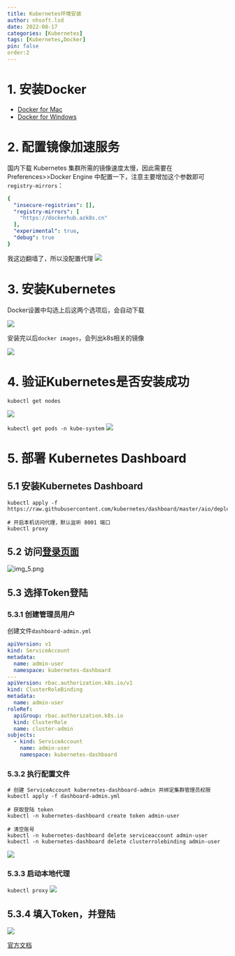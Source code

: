 ```yaml
---
title: Kubernetes环境安装
author: nhsoft.lsd
date: 2022-08-17
categories: [Kubernetes]
tags: [Kubernetes,Docker]
pin: false
order:2
---
```


# 1. 安装Docker
* [Docker for Mac](https://docs.docker.com/desktop/install/mac-install/)
* [Docker for Windows](https://docs.docker.com/desktop/install/windows-install/)

# 2. 配置镜像加速服务
国内下载 Kubernetes 集群所需的镜像速度太慢，因此需要在 Preferences>>Docker Engine 中配置一下，注意主要增加这个参数即可`registry-mirrors`：
```yaml
{
  "insecure-registries": [],
  "registry-mirrors": [
    "https://dockerhub.azk8s.cn"
  ],
  "experimental": true,
  "debug": true
}
```
我这边翻墙了，所以没配置代理
![](/assets/img/nhsoft_lsd/2022-08-19-img.png)

# 3. 安装Kubernetes
Docker设置中勾选上后这两个选项后，会自动下载

![](/assets/img/nhsoft_lsd/2022-08-19-img_1.png)

安装完以后`docker images`，会列出k8s相关的镜像

![](/assets/img/nhsoft_lsd/2022-08-19-img_2.png)

# 4. 验证Kubernetes是否安装成功
`kubectl get nodes`

![](/assets/img/nhsoft_lsd/2022-08-19-img_3.png)

`kubectl get pods -n kube-system`
![](/assets/img/nhsoft_lsd/2022-08-19-img_4.png)

# 5. 部署 Kubernetes Dashboard
## 5.1 安装Kubernetes Dashboard
```shell
kubectl apply -f https://raw.githubusercontent.com/kubernetes/dashboard/master/aio/deploy/recommended.yaml

# 开启本机访问代理，默认监听 8001 端口
kubectl proxy
```
## 5.2 访问[登录页面](http://localhost:8001/api/v1/namespaces/kubernetes-dashboard/services/https:kubernetes-dashboard:/proxy/)
![img_5.png](/assets/img/nhsoft_lsd/2022-08-19-img_5.png)

## 5.3 选择Token登陆

### 5.3.1 创建管理员用户
创建文件`dashboard-admin.yml`
```yaml
apiVersion: v1
kind: ServiceAccount
metadata:
  name: admin-user
  namespace: kubernetes-dashboard
---
apiVersion: rbac.authorization.k8s.io/v1
kind: ClusterRoleBinding
metadata:
  name: admin-user
roleRef:
  apiGroup: rbac.authorization.k8s.io
  kind: ClusterRole
  name: cluster-admin
subjects:
  - kind: ServiceAccount
    name: admin-user
    namespace: kubernetes-dashboard
```

### 5.3.2 执行配置文件
```shell
# 创建 ServiceAccount kubernetes-dashboard-admin 并绑定集群管理员权限
kubectl apply -f dashboard-admin.yml

# 获取登陆 token
kubectl -n kubernetes-dashboard create token admin-user

# 清空账号
kubectl -n kubernetes-dashboard delete serviceaccount admin-user
kubectl -n kubernetes-dashboard delete clusterrolebinding admin-user
```
![](/assets/img/nhsoft_lsd/2022-08-19-img_9.png)

### 5.3.3 启动本地代理
`kubectl proxy`
![](/assets/img/nhsoft_lsd/2022-08-19-img_8.png)

## 5.3.4 填入Token，并登陆
![](/assets/img/nhsoft_lsd/2022-08-19-img_7.png)


[官方文档](https://github.com/kubernetes/dashboard/blob/master/docs/user/access-control/README.md)
